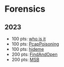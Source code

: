 # Forensics
## 2023
* 100 pts: [who is it](who%20is%20it)
* 100 pts: [PcapPoisoning](PcapPoisoning)
* 100 pts: [hideme](hideme)
* 200 pts: [FindAndOpen](FindAndOpen)
* 200 pts: [MSB](MSB)

